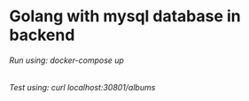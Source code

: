 # Golang with mysql database in backend
###### Run using: docker-compose up
###### Test using: curl localhost:30801/albums